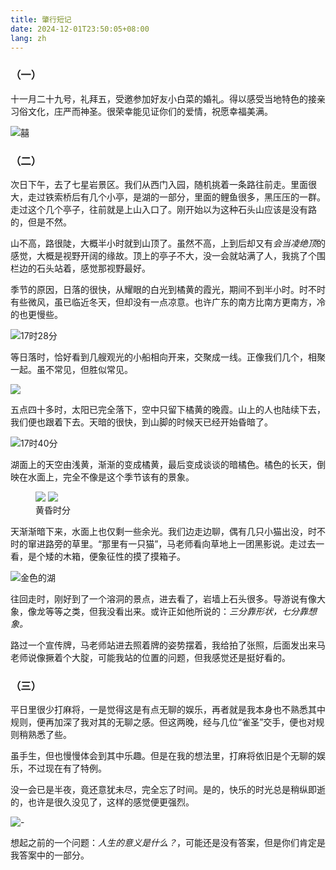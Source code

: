 ```yaml
---
title: 肇行短记
date: 2024-12-01T23:50:05+08:00
lang: zh 
---
```


### （一）

十一月二十九号，礼拜五，受邀参加好友小白菜的婚礼。得以感受当地特色的接亲习俗文化，庄严而神圣。很荣幸能见证你们的爱情，祝愿幸福美满。

![囍](https://s2.loli.net/2024/12/26/9e72NlyC4wVigBX.jpg)


### （二）

次日下午，去了七星岩景区。我们从西门入园，随机挑着一条路往前走。里面很大，走过铁索桥后有几个小亭，是湖的一部分，里面的鲤鱼很多，黑压压的一群。走过这个几个亭子，往前就是上山入口了。刚开始以为这种石头山应该是没有路的，但是不然。

山不高，路很陡，大概半小时就到山顶了。虽然不高，上到后却又有*会当凌绝顶*的感觉，大概是视野开阔的缘故。顶上的亭子不大，没一会就站满了人，我挑了个围栏边的石头站着，感觉那视野最好。

季节的原因，日落的很快，从耀眼的白光到橘黄的霞光，期间不到半小时。时不时有些微风，虽已临近冬天，但却没有一点凉意。也许广东的南方比南方更南方，冷的也更慢些。

![17时28分](https://s2.loli.net/2024/12/03/LiShEWmY6e5bFdg.jpg)


等日落时，恰好看到几艘观光的小船相向开来，交聚成一线。正像我们几个，相聚一起。虽不常见，但胜似常见。

![](https://s2.loli.net/2024/12/03/BRejNZlnb8hWCYF.jpg)


五点四十多时，太阳已完全落下，空中只留下橘黄的晚霞。山上的人也陆续下去，我们便也跟着下去。天暗的很快，到山脚的时候天已经开始昏暗了。

![17时40分](https://s2.loli.net/2024/12/03/eWANry1g4MBDkIK.jpg)


湖面上的天空由浅黄，渐渐的变成橘黄，最后变成谈谈的暗橘色。橘色的长天，倒映在水面上，完全不像是这个季节该有的景象。

<figure>
  <div grid="~ cols-1 md:cols-2 gap-1">
    <img src="https://s2.loli.net/2024/12/03/8DROX6g1FSLliUK.jpg" shadow important-m0 />
    <img src="https://s2.loli.net/2024/12/03/41KjJ6dEsvzBGND.jpg" shadow important-m0 />
  </div>
  <figcaption text-center>黄昏时分</figcaption>
</figure>


天渐渐暗下来，水面上也仅剩一些余光。我们边走边聊，偶有几只小猫出没，时不时的窜进路旁的草里。“那里有一只猫”，马老师看向草地上一团黑影说。走过去一看，是个矮的木箱，便象征性的摸了摸箱子。

![金色的湖](https://s2.loli.net/2024/12/03/Qoa5HKNVfBA8R4G.jpg)


往回走时，刚好到了一个溶洞的景点，进去看了，岩墙上石头很多。导游说有像大象，像龙等等之类，但我没看出来。或许正如他所说的：*三分靠形状，七分靠想象。*

路过一个宣传牌，马老师站进去照着牌的姿势摆着，我给拍了张照，后面发出来马老师说像撅着个大腚，可能我站的位置的问题，但我感觉还是挺好看的。



### （三）

平日里很少打麻将，一是觉得这是有点无聊的娱乐，再者就是我本身也不熟悉其中规则，便再加深了我对其的无聊之感。但这两晚，经与几位“雀圣”交手，便也对规则稍熟悉了些。

虽手生，但也慢慢体会到其中乐趣。但是在我的想法里，打麻将依旧是个无聊的娱乐，不过现在有了特例。

没一会已是半夜，竟还意犹未尽，完全忘了时间。是的，快乐的时光总是稍纵即逝的，也许是很久没见了，这样的感觉便更强烈。

![-](https://s2.loli.net/2024/12/05/ohTZqNFwdJ5z8Hu.jpg)


想起之前的一个问题：*人生的意义是什么？*，可能还是没有答案，但是你们肯定是我答案中的一部分。
